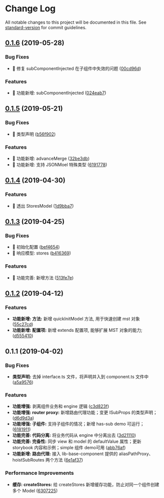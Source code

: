 # Change Log

All notable changes to this project will be documented in this file. See [standard-version](https://github.com/conventional-changelog/standard-version) for commit guidelines.

## [0.1.6](https://github.com/one-gourd/ide-lib-engine/compare/v0.1.5...v0.1.6) (2019-05-28)


### Bug Fixes

* 🐛 修复 subComponentInjected 在子组件中失效的问题 ([00cd96d](https://github.com/one-gourd/ide-lib-engine/commit/00cd96d))


### Features

* 🎸 功能新增: subComponentInjected ([024eab7](https://github.com/one-gourd/ide-lib-engine/commit/024eab7))



## [0.1.5](https://github.com/one-gourd/ide-lib-engine/compare/v0.1.4...v0.1.5) (2019-05-21)


### Bug Fixes

* 🐛 类型声明 ([b56f902](https://github.com/one-gourd/ide-lib-engine/commit/b56f902))


### Features

* 🎸 功能新增: advanceMerge ([32be3db](https://github.com/one-gourd/ide-lib-engine/commit/32be3db))
* 🎸 功能新增: 支持 JSONMoel 特殊类型 ([6191778](https://github.com/one-gourd/ide-lib-engine/commit/6191778))



## [0.1.4](https://github.com/alibaba-paimai-frontend/ide-lib-engine/compare/v0.1.3...v0.1.4) (2019-04-30)


### Features

* 🎸 透出 StoresModel ([1d9bba7](https://github.com/alibaba-paimai-frontend/ide-lib-engine/commit/1d9bba7))



## [0.1.3](https://github.com/alibaba-paimai-frontend/ide-lib-engine/compare/v0.1.2...v0.1.3) (2019-04-25)


### Bug Fixes

* 🐛 初始化配置 ([bef4654](https://github.com/alibaba-paimai-frontend/ide-lib-engine/commit/bef4654))
* 🐛 响应模型: stores ([b416369](https://github.com/alibaba-paimai-frontend/ide-lib-engine/commit/b416369))


### Features

* 🎸 功能完善: 新增方法 ([513fe7e](https://github.com/alibaba-paimai-frontend/ide-lib-engine/commit/513fe7e))



<a name="0.1.2"></a>
## [0.1.2](https://github.com/alibaba-paimai-frontend/ide-lib-engine/compare/v0.1.1...v0.1.2) (2019-04-12)


### Features

* **功能新增: 方法:** 新增 quickInitModel 方法, 用于快速创建 mst 对象 ([55c27cd](https://github.com/alibaba-paimai-frontend/ide-lib-engine/commit/55c27cd))
* **功能新增: 配置项:** 新增 extends 配置项, 能够扩展 MST 对象的能力; ([d555410](https://github.com/alibaba-paimai-frontend/ide-lib-engine/commit/d555410))



<a name="0.1.1"></a>
## 0.1.1 (2019-04-02)


### Bug Fixes

* **类型声明:** 去掉 interface.ts 文件，将声明并入到 component.ts 文件中 ([a5a9576](https://github.com/alibaba-paimai-frontend/ide-lib-engine/commit/a5a9576))


### Features

* **功能增强:** 剥离组件业务和 engine 逻辑 ([c3d823f](https://github.com/alibaba-paimai-frontend/ide-lib-engine/commit/c3d823f))
* **功能增强: router proxy:** 新增路由代理功能；变更 ISubProps 的类型声明； ([d6d9d3a](https://github.com/alibaba-paimai-frontend/ide-lib-engine/commit/d6d9d3a))
* **功能增强: 子组件:** 支持子组件的情况；新增 has-sub demo 可运行； ([6181911](https://github.com/alibaba-paimai-frontend/ide-lib-engine/commit/6181911))
* **功能完善: 代码分离:** 将业务代码从 engine 中分离出去 ([3d21110](https://github.com/alibaba-paimai-frontend/ide-lib-engine/commit/3d21110))
* **功能完善: 完备性:** 同步 view 和 model 的 defaultValue 属性；更新 storybook 内容和示例；simple 组件 demo可用 ([abb76af](https://github.com/alibaba-paimai-frontend/ide-lib-engine/commit/abb76af))
* **功能新增: 路由代理:** 接入 lib-base-component 提供的 aliasPathProxy、hoistSubRoutes 两个方法 ([6e1af37](https://github.com/alibaba-paimai-frontend/ide-lib-engine/commit/6e1af37))


### Performance Improvements

* **缓存: createStores:** 给 createStores 新增缓存功能，防止对同一个组件创建多个 Model ([6307225](https://github.com/alibaba-paimai-frontend/ide-lib-engine/commit/6307225))
